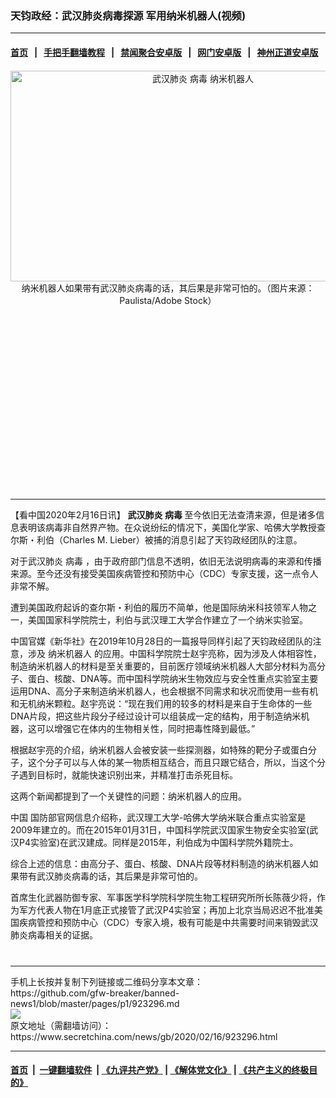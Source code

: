 ### 天钧政经：武汉肺炎病毒探源 军用纳米机器人(视频)
------------------------

#### [首页](https://github.com/gfw-breaker/banned-news1/blob/master/README.md) &nbsp;&nbsp;|&nbsp;&nbsp; [手把手翻墙教程](https://github.com/gfw-breaker/guides/wiki) &nbsp;&nbsp;|&nbsp;&nbsp; [禁闻聚合安卓版](https://github.com/gfw-breaker/bn-android) &nbsp;&nbsp;|&nbsp;&nbsp; [网门安卓版](https://github.com/oGate2/oGate) &nbsp;&nbsp;|&nbsp;&nbsp; [神州正道安卓版](https://github.com/SzzdOgate/update) 



<div class="article_right" style="fone-color:#000">
 <div id="story_video" style="text-align: center;margin-top: 20px;">
 </div>
 <p style="text-align: center;">
  <img alt="武汉肺炎 病毒 纳米机器人" src="https://img3.secretchina.com/pic/2020/1-24/p2610951a360724697-ss.jpg" style="height:337px; width:600px"/>
  <br>
   纳米机器人如果带有武汉肺炎病毒的话，其后果是非常可怕的。（图片来源：Paulista/Adobe Stock）
   <span id="hideid" name="hideid" style="color:red;display:none;">
    <span href="https://www.secretchina.com">
    </span>
   </span>
  </br>
 </p>
 <div id="txt-mid1-t21-2017">
  <ins class="adsbygoogle" data-ad-client="ca-pub-1276641434651360" data-ad-slot="2451032099" style="display:inline-block;width:336px;height:280px">
  </ins>
  

---


  </div>
 </div>
 <p>
  【看中国2020年2月16日讯】
  <strong>
   <span href="https://www.secretchina.com/news/gb/tag/武汉肺炎" target="_blank">
    武汉肺炎
   </span>
   病毒
  </strong>
  至今依旧无法查清来源，但是诸多信息表明该病毒非自然界产物。在众说纷纭的情况下，美国化学家、哈佛大学教授查尔斯・利伯（Charles M. Lieber）被捕的消息引起了天钧政经团队的注意。
  <span id="hideid" name="hideid" style="color:red;display:none;">
   <span href="https://www.secretchina.com">
   </span>
  </span>
 </p>
 <p>
  对于武汉肺炎
  <span href="https://www.secretchina.com/news/gb/tag/病毒" target="_blank">
   病毒
  </span>
  ，由于政府部门信息不透明，依旧无法说明病毒的来源和传播来源。至今还没有接受美国疾病管控和预防中心（CDC）专家支援，这一点令人非常不解。
 </p>
 <p>
  遭到美国政府起诉的查尔斯・利伯的履历不简单，他是国际纳米科技领军人物之一，美国国家科学院院士，利伯与武汉理工大学合作建立了一个纳米实验室。
 </p>
 <p>
  中国官媒《新华社》在2019年10月28日的一篇报导同样引起了天钧政经团队的注意，涉及
  <span href="https://www.secretchina.com/news/gb/tag/纳米机器人" target="_blank">
   纳米机器人
  </span>
  的应用。中国科学院院士赵宇亮称，因为涉及人体相容性，制造纳米机器人的材料是至关重要的，目前医疗领域纳米机器人大部分材料为高分子、蛋白、核酸、DNA等。而中国科学院纳米生物效应与安全性重点实验室主要运用DNA、高分子来制造纳米机器人，也会根据不同需求和状况而使用一些有机和无机纳米颗粒。赵宇亮说：“现在我们用的较多的材料是来自于生命体的一些DNA片段，把这些片段分子经过设计可以组装成一定的结构，用于制造纳米机器，这可以增强它在体内的生物相关性，同时把毒性降到最低。”
 </p>
 <p>
  根据赵宇亮的介绍，纳米机器人会被安装一些探测器，如特殊的靶分子或蛋白分子，这个分子可以与人体的某一物质相互结合，而且只跟它结合，所以，当这个分子遇到目标时，就能快速识别出来，并精准打击杀死目标。
 </p>
 <p>
  这两个新闻都提到了一个关键性的问题：纳米机器人的应用。
 </p>
 <p>
  <span href="https://www.secretchina.com" target="_blank">
   中国
  </span>
  国防部官网信息介绍称，武汉理工大学-哈佛大学纳米联合重点实验室是2009年建立的。而在2015年01月31日，中国科学院武汉国家生物安全实验室(武汉P4实验室)在武汉建成。同样是2015年，利伯成为中国科学院外籍院士。
 </p>
 <p>
  综合上述的信息：由高分子、蛋白、核酸、DNA片段等材料制造的纳米机器人如果带有武汉肺炎病毒的话，其后果是非常可怕的。
 </p>
 <p>
  首席生化武器防御专家、军事医学科学院科学院生物工程研究所所长陈薇少将，作为军方代表人物在1月底正式接管了武汉P4实验室；再加上北京当局迟迟不批准美国疾病管控和预防中心（CDC）专家入境，极有可能是中共需要时间来销毁武汉肺炎病毒相关的证据。
 </p>
 <div id="gtx-trans" style="position: absolute; left: 20px; top: 614px;">
  <div class="gtx-trans-icon">
  </div>
 </div>
 <center>
  <div>
   <div id="txt-mid2-t22-2017" style="display: block;  max-height: 351px;  overflow: hidden;">
    <div id="SC-21xxx">
    </div>
    <ins class="adsbygoogle" data-ad-client="ca-pub-1276641434651360" data-ad-format="auto" data-ad-slot="4301710469" data-full-width-responsive="true" style="display:block">
    </ins>
   </div>
  </div>
 </center>
 <div style="padding-top:12px;">
 </div>
</div>

<hr/>
手机上长按并复制下列链接或二维码分享本文章：<br/>
https://github.com/gfw-breaker/banned-news1/blob/master/pages/p1/923296.md <br/>
<a href='https://github.com/gfw-breaker/banned-news1/blob/master/pages/p1/923296.md'><img src='https://github.com/gfw-breaker/banned-news1/blob/master/pages/p1/923296.md.png'/></a> <br/>
原文地址（需翻墙访问）：https://www.secretchina.com/news/gb/2020/02/16/923296.html


------------------------
#### [首页](https://github.com/gfw-breaker/banned-news1/blob/master/README.md) &nbsp;|&nbsp; [一键翻墙软件](https://github.com/gfw-breaker/nogfw/blob/master/README.md) &nbsp;| [《九评共产党》](https://github.com/gfw-breaker/9ping.md/blob/master/README.md#九评之一评共产党是什么) | [《解体党文化》](https://github.com/gfw-breaker/jtdwh.md/blob/master/README.md) | [《共产主义的终极目的》](https://github.com/gfw-breaker/gczydzjmd.md/blob/master/README.md)


<img src='http://gfw-breaker.win/banned-news/pages/p1/923296.md' width='0px' height='0px'/>